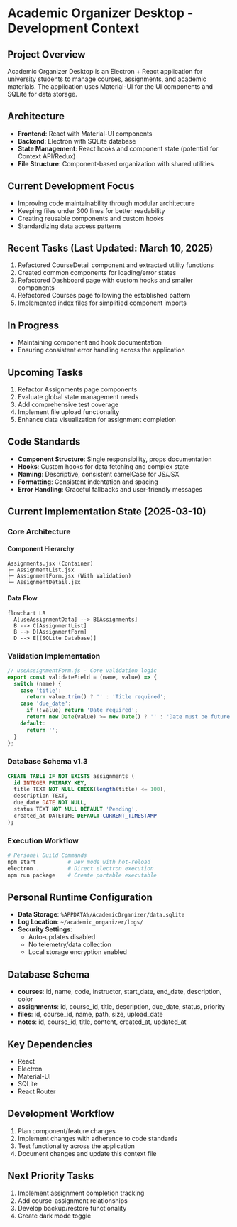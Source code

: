 # Academic Organizer Desktop - Development Context

## Project Overview
Academic Organizer Desktop is an Electron + React application for university students to manage courses, assignments, and academic materials. The application uses Material-UI for the UI components and SQLite for data storage.

## Architecture
- **Frontend**: React with Material-UI components
- **Backend**: Electron with SQLite database
- **State Management**: React hooks and component state (potential for Context API/Redux)
- **File Structure**: Component-based organization with shared utilities

## Current Development Focus
- Improving code maintainability through modular architecture
- Keeping files under 300 lines for better readability
- Creating reusable components and custom hooks
- Standardizing data access patterns

## Recent Tasks (Last Updated: March 10, 2025)
1. Refactored CourseDetail component and extracted utility functions
2. Created common components for loading/error states
3. Refactored Dashboard page with custom hooks and smaller components
4. Refactored Courses page following the established pattern
5. Implemented index files for simplified component imports

## In Progress
- Maintaining component and hook documentation
- Ensuring consistent error handling across the application

## Upcoming Tasks
1. Refactor Assignments page components
2. Evaluate global state management needs
3. Add comprehensive test coverage
4. Implement file upload functionality
5. Enhance data visualization for assignment completion

## Code Standards
- **Component Structure**: Single responsibility, props documentation
- **Hooks**: Custom hooks for data fetching and complex state
- **Naming**: Descriptive, consistent camelCase for JS/JSX
- **Formatting**: Consistent indentation and spacing
- **Error Handling**: Graceful fallbacks and user-friendly messages

## Current Implementation State (2025-03-10)

### Core Architecture

#### Component Hierarchy

```text
Assignments.jsx (Container)
├─ AssignmentList.jsx
├─ AssignmentForm.jsx (With Validation)
└─ AssignmentDetail.jsx
```

#### Data Flow

```mermaid
flowchart LR
  A[useAssignmentData] --> B[Assignments]
  B --> C[AssignmentList]
  B --> D[AssignmentForm]
  D --> E[(SQLite Database)]
```

### Validation Implementation

```javascript
// useAssignmentForm.js - Core validation logic
export const validateField = (name, value) => {
  switch (name) {
    case 'title':
      return value.trim() ? '' : 'Title required';
    case 'due_date':
      if (!value) return 'Date required';
      return new Date(value) >= new Date() ? '' : 'Date must be future';
    default:
      return '';
  }
};
```

### Database Schema v1.3

```sql
CREATE TABLE IF NOT EXISTS assignments (
  id INTEGER PRIMARY KEY,
  title TEXT NOT NULL CHECK(length(title) <= 100),
  description TEXT,
  due_date DATE NOT NULL,
  status TEXT NOT NULL DEFAULT 'Pending',
  created_at DATETIME DEFAULT CURRENT_TIMESTAMP
);
```

### Execution Workflow

```bash
# Personal Build Commands
npm start          # Dev mode with hot-reload
electron .         # Direct electron execution
npm run package    # Create portable executable
```

## Personal Runtime Configuration

- **Data Storage**: `%APPDATA%/AcademicOrganizer/data.sqlite`
- **Log Location**: `~/academic_organizer/logs/`
- **Security Settings**:
  - Auto-updates disabled
  - No telemetry/data collection
  - Local storage encryption enabled

## Database Schema
- **courses**: id, name, code, instructor, start_date, end_date, description, color
- **assignments**: id, course_id, title, description, due_date, status, priority
- **files**: id, course_id, name, path, size, upload_date
- **notes**: id, course_id, title, content, created_at, updated_at

## Key Dependencies
- React
- Electron
- Material-UI
- SQLite
- React Router

## Development Workflow
1. Plan component/feature changes
2. Implement changes with adherence to code standards
3. Test functionality across the application
4. Document changes and update this context file

## Next Priority Tasks

1. Implement assignment completion tracking
2. Add course-assignment relationships
3. Develop backup/restore functionality
4. Create dark mode toggle

